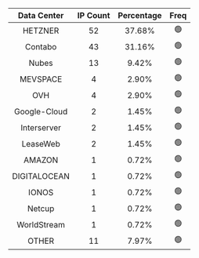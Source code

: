 | Data Center | IP Count | Percentage | Freq |
|:------------:|:--------:|:-----------:|:-----:|
| HETZNER | 52 | 37.68% | 🟢 |
| Contabo | 43 | 31.16% | 🟢 |
| Nubes | 13 | 9.42% | 🟢 |
| MEVSPACE | 4 | 2.90% | 🟢 |
| OVH | 4 | 2.90% | 🟢 |
| Google-Cloud | 2 | 1.45% | 🟢 |
| Interserver | 2 | 1.45% | 🟢 |
| LeaseWeb | 2 | 1.45% | 🟢 |
| AMAZON | 1 | 0.72% | 🟢 |
| DIGITALOCEAN | 1 | 0.72% | 🟢 |
| IONOS | 1 | 0.72% | 🟢 |
| Netcup | 1 | 0.72% | 🟢 |
| WorldStream | 1 | 0.72% | 🟢 |
| OTHER | 11 | 7.97% | 🟢 |